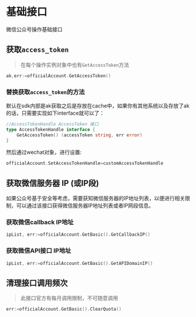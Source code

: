 # 基础接口
微信公众号操作基础接口


## 获取`access_token`
> 在每个操作实例对象中也有`GetAccessToken`方法
```go
ak,err:=officialAccount.GetAccessToken()
```
### 替换获取`access_token`的方法
默认在sdk内部是ak获取之后是存放在cache中，如果你有其他系统以及存放了ak的话，只需要实现如下interface就可以了：

```go
//AccessTokenHandle AccessToken 接口
type AccessTokenHandle interface {
	GetAccessToken() (accessToken string, err error)
}
```

然后通过wechat对象，进行设置:

```go
officialAccount.SetAccessTokenHandle=customAccessTokenHandle
```

## 获取微信服务器 IP (或IP段)
如果公众号基于安全等考虑，需要获知微信服务器的IP地址列表，以便进行相关限制，可以通过该接口获得微信服务器IP地址列表或者IP网段信息。


### 获取微信callback IP地址

```go
ipList, err:=officialAccount.GetBasic().GetCallbackIP()
```

### 获取微信API接口 IP地址

```go
ipList, err:=officialAccount.GetBasic().GetAPIDomainIP()
```

## 清理接口调用频次
> 此接口官方有每月调用限制，不可随意调用

```go
err:=officialAccount.GetBasic().ClearQuota()
```